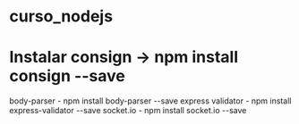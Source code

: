 # curso_nodejs

# Instalar consign -> npm install consign --save 
  body-parser - npm install body-parser --save
  express validator - npm install express-validator --save
  socket.io - npm install socket.io --save